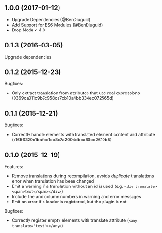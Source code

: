 ## 1.0.0 (2017-01-12)

- Upgrade Dependencies (@BenDiuguid)
- Add Support for ES6 Modules (@BenDiuguid)
- Drop Node < 4.0


## 0.1.3 (2016-03-05)

Upgrade dependencies

## 0.1.2 (2015-12-23)

Bugfixes: 
- Only extract translation from attributes that use real expressions (0369ca011c9b7c958ca7cb10a4bb334ec072565d)

## 0.1.1 (2015-12-21)

Bugfixes: 
- Correctly handle elements with translated element content and attribute (c1656320c1bafbe1ee8c7a2094dbca89ec2610b5)

## 0.1.0 (2015-12-19)

Features:
- Remove translations during recompilation, avoids *duplicate* translations error when translation has been changed
- Emit a warning if a translation without an id is used (e.g. `<div translate><span>text</span></div>`)
- Include line and column numbers in warning and error messages
- Emit an error if a loader is registered, but the plugin is not

Bugfixes:
  - Correctly register empty elements with translate attribute (`<any translate='test'></any>`)
